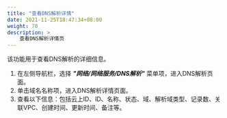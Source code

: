 ```yaml
---
title: "查看DNS解析详情"
date: 2021-11-25T18:47:34+08:00
weight: 70
description: >
    查看DNS解析详情页
---
```


该功能用于查看DNS解析的详细信息。

1. 在左侧导航栏，选择 **_"网络/网络服务/DNS解析"_** 菜单项，进入DNS解析页面。
2. 单击域名名称项，进入DNS解析详情页面。
2. 查看以下信息：包括云上ID、ID、名称、状态、域、解析域类型、记录数、关联VPC、创建时间、更新时间、备注等。 